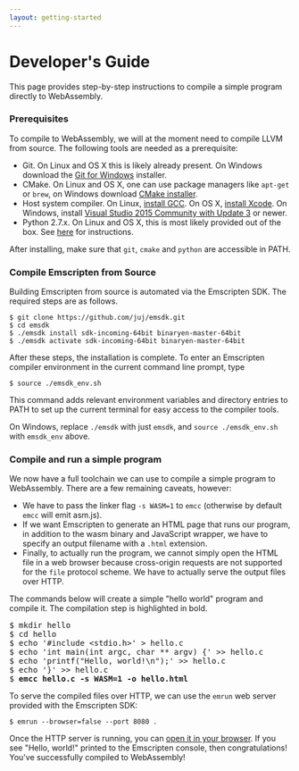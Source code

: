```yaml
---
layout: getting-started
---
```


# Developer's Guide

This page provides step-by-step instructions to compile a simple program directly to WebAssembly.

### Prerequisites
To compile to WebAssembly, we will at the moment need to compile LLVM from source. The following tools are needed as a prerequisite:

- Git. On Linux and OS X this is likely already present. On Windows download the [Git for Windows](https://git-scm.com/) installer.
- CMake. On Linux and OS X, one can use package managers like `apt-get` or `brew`, on Windows download [CMake installer](https://cmake.org/download/).
- Host system compiler. On Linux, [install GCC](http://askubuntu.com/questions/154402/install-gcc-on-ubuntu-12-04-lts). On OS X, [install Xcode](https://itunes.apple.com/us/app/xcode/id497799835). On Windows, install [Visual Studio 2015 Community with Update 3](https://www.visualstudio.com/downloads/) or newer.
- Python 2.7.x. On Linux and OS X, this is most likely provided out of the box. See [here](https://wiki.python.org/moin/BeginnersGuide/Download) for instructions.

After installing, make sure that `git`, `cmake` and `python` are accessible in PATH.

### Compile Emscripten from Source
Building Emscripten from source is automated via the Emscripten SDK. The required steps are as follows.

    $ git clone https://github.com/juj/emsdk.git
    $ cd emsdk
    $ ./emsdk install sdk-incoming-64bit binaryen-master-64bit
    $ ./emsdk activate sdk-incoming-64bit binaryen-master-64bit

After these steps, the installation is complete. To enter an Emscripten compiler environment in the current command line prompt, type

    $ source ./emsdk_env.sh

This command adds relevant environment variables and directory entries to PATH to set up the current terminal for easy access to the compiler tools.

On Windows, replace `./emsdk` with just `emsdk`, and `source ./emsdk_env.sh` with `emsdk_env` above.

### Compile and run a simple program
We now have a full toolchain we can use to compile a simple program to WebAssembly. There are a few remaining caveats, however:

- We have to pass the linker flag `-s WASM=1` to `emcc` (otherwise by default `emcc` will emit asm.js).
- If we want Emscripten to generate an HTML page that runs our program, in addition to the wasm binary and JavaScript wrapper, we have to specify an output filename with a `.html` extension.
- Finally, to actually run the program, we cannot simply open the HTML file in a web browser because cross-origin requests are not supported for the `file` protocol scheme. We have to actually serve the output files over HTTP.

The commands below will create a simple "hello world" program and compile it. The compilation step is highlighted in bold.

<pre>
$ mkdir hello
$ cd hello
$ echo '#include &lt;stdio.h&gt;' &gt; hello.c
$ echo 'int main(int argc, char ** argv) {' &gt;&gt; hello.c
$ echo 'printf("Hello, world!\n");' &gt;&gt; hello.c
$ echo '}' &gt;&gt; hello.c
$ <b>emcc hello.c -s WASM=1 -o hello.html</b>
</pre>

To serve the compiled files over HTTP, we can use the `emrun` web server provided with the Emscripten SDK:

    $ emrun --browser=false --port 8080 .

Once the HTTP server is running, you can <a href="http://localhost:8080/hello.html" target="_blank">open it in your browser</a>. If you see "Hello, world!" printed to the Emscripten console, then congratulations! You've successfully compiled to WebAssembly!

